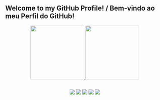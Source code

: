 ## Welcome to my GitHub Profile! / Bem-vindo ao meu Perfil do GitHub!

<div align="center">
  <a href="https://github.com/gianluca-magnabosco">
  <img height="170em" src="https://github-readme-stats.vercel.app/api?username=gianluca-magnabosco&show_icons=true&theme=dark&include_all_commits=true&count_private=true&border_radius=35"/>
  <img height="170em" src="https://github-readme-stats.vercel.app/api/top-langs/?username=gianluca-magnabosco&langs_count=7&theme=dark&border_radius=35"/>
</div>

##
 <div align="center"> 
  <a href="https://www.linkedin.com/in/gianluca-notari-magnabosco-da-silva-2074b1179/" target="_blank"><img src="https://img.shields.io/badge/-LinkedIn-%230077B5?style=for-the-badge&logo=linkedin&logoColor=white" target="_blank"></a> 
  <a href = "mailto:gianluca_1406@hotmail.com"><img src="https://img.shields.io/badge/Microsoft_Outlook-0078D4?style=for-the-badge&logo=microsoft-outlook&logoColor=white" target="_blank"></a>
  <a href="https://discordapp.com/users/246402163608256513/" target="_blank"><img src="https://img.shields.io/badge/Discord-7289DA?style=for-the-badge&logo=discord&logoColor=white" target="_blank"></a> 
   <a href="https://www.facebook.com/gianzindozap/" target="_blank"><img src="https://img.shields.io/badge/Facebook-1877F2?style=for-the-badge&logo=facebook&logoColor=white" target="_blank"></a>
   <a href="https://www.instagram.com/gianluta/" target="_blank"><img src="https://img.shields.io/badge/-Instagram-%23E4405F?style=for-the-badge&logo=instagram&logoColor=white" target="_blank"></a>
</div>

